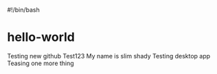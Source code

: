 #!/bin/bash
# hello-world

Testing new github
Test123 My name is slim shady
Testing desktop app
Teasing one more thing
